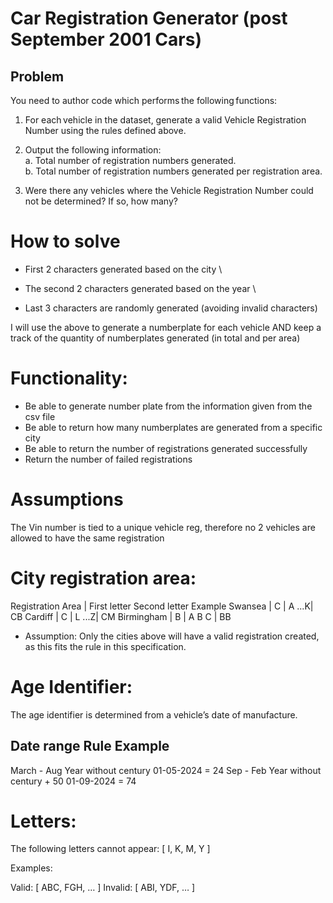 # Car Registration Generator (post September 2001 Cars)

## Problem

You need to author code which performs the following functions:

1. For each vehicle in the dataset, generate a valid Vehicle Registration Number using the rules defined above.

2. Output the following information: \
   a. Total number of registration numbers generated. \
   b. Total number of registration numbers generated per registration area.

3. Were there any vehicles where the Vehicle Registration Number could not be determined? If so, how many?

# How to solve

- First 2 characters generated based on the city \

- The second 2 characters generated based on the year \

- Last 3 characters are randomly generated (avoiding invalid characters)

I will use the above to generate a numberplate for each vehicle AND
keep a track of the quantity of numberplates generated (in total and per area)

# Functionality:

- Be able to generate number plate from the information given from the csv file
- Be able to return how many numberplates are generated from a specific city
- Be able to return the number of registrations generated successfully
- Return the number of failed registrations

# Assumptions

The Vin number is tied to a unique vehicle reg, therefore no 2 vehicles are allowed to have the same registration

# City registration area:

Registration Area | First letter Second letter Example
Swansea | C | A ...K| CB
Cardiff | C | L ...Z| CM
Birmingham | B | A B C | BB

- Assumption:
  Only the cities above will have a valid registration created, as this fits the rule in this specification.

# Age Identifier:

The age identifier is determined from a vehicle’s date of manufacture.

## Date range Rule Example

March - Aug Year without century 01-05-2024 = 24
Sep - Feb Year without century + 50 01-09-2024 = 74

# Letters:

The following letters cannot appear: [ I, K, M, Y ]

Examples:

Valid: [ ABC, FGH, … ]
Invalid: [ ABI, YDF, … ]
